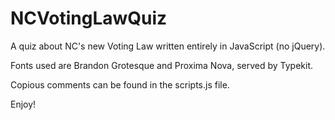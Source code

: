 # NCVotingLawQuiz
A quiz about NC's new Voting Law written entirely in JavaScript (no jQuery).

Fonts used are Brandon Grotesque and Proxima Nova, served by Typekit. 

Copious comments can be found in the scripts.js file.

Enjoy!
